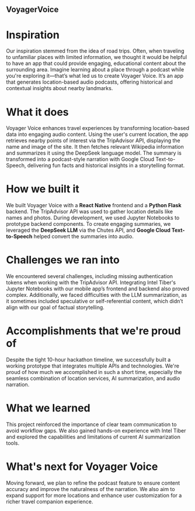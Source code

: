 ## VoyagerVoice

# Inspiration
Our inspiration stemmed from the idea of road trips. Often, when traveling to unfamiliar places with limited information, we thought it would be helpful to have an app that could provide engaging, educational content about the surrounding area. Imagine learning about a place through a podcast while you're exploring it—that’s what led us to create Voyager Voice. It’s an app that generates location-based audio podcasts, offering historical and contextual insights about nearby landmarks.
# What it does
Voyager Voice enhances travel experiences by transforming location-based data into engaging audio content. Using the user's current location, the app retrieves nearby points of interest via the TripAdvisor API, displaying the name and image of the site. It then fetches relevant Wikipedia information and summarizes it using the DeepSeek language model. The summary is transformed into a podcast-style narration with Google Cloud Text-to-Speech, delivering fun facts and historical insights in a storytelling format.
# How we built it
We built Voyager Voice with a **React Native** frontend and a **Python Flask** backend. The TripAdvisor API was used to gather location details like names and photos. During development, we used Jupyter Notebooks to prototype backend components. To create engaging summaries, we leveraged the **DeepSeek LLM** via the Chutes API, and **Google Cloud Text-to-Speech** helped convert the summaries into audio.
# Challenges we ran into
We encountered several challenges, including missing authentication tokens when working with the TripAdvisor API. Integrating Intel Tiber's Jupyter Notebooks with our mobile app’s frontend and backend also proved complex. Additionally, we faced difficulties with the LLM summarization, as it sometimes included speculative or self-referential content, which didn’t align with our goal of factual storytelling.
# Accomplishments that we're proud of
Despite the tight 10-hour hackathon timeline, we successfully built a working prototype that integrates multiple APIs and technologies. We're proud of how much we accomplished in such a short time, especially the seamless combination of location services, AI summarization, and audio narration.
# What we learned
This project reinforced the importance of clear team communication to avoid workflow gaps. We also gained hands-on experience with Intel Tiber and explored the capabilities and limitations of current AI summarization tools.
# What's next for Voyager Voice
Moving forward, we plan to refine the podcast feature to ensure content accuracy and improve the naturalness of the narration. We also aim to expand support for more locations and enhance user customization for a richer travel companion experience.
